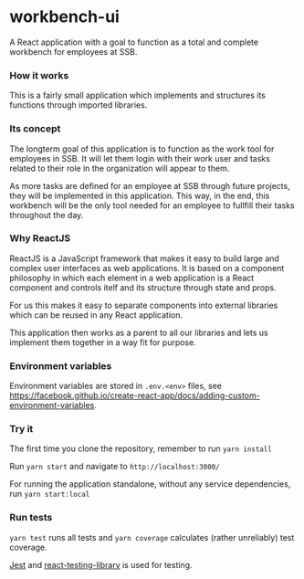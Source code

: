 # workbench-ui
A React application with a goal to function as a total and complete workbench for employees at SSB.

### How it works
This is a fairly small application which implements and structures its functions through imported libraries. 

### Its concept
The longterm goal of this application is to function as the work tool for employees in SSB. It will let them login with 
their work user and tasks related to their role in the organization will appear to them.

As more tasks are defined for an employee at SSB through future projects, they will be implemented in this application.
This way, in the end, this workbench will be the only tool needed for an employee to fullfill their tasks throughout the day.

### Why ReactJS
ReactJS is a JavaScript framework that makes it easy to build large and complex user interfaces as web applications. 
It is based on a component philosophy in which each element in a web application is a React component and controls itelf 
and its structure through state and props.

For us this makes it easy to separate components into external libraries which can be reused in any React application.

This application then works as a parent to all our libraries and lets us implement them together in a way fit for purpose.

### Environment variables
Environment variables are stored in `.env.<env>` files, see https://facebook.github.io/create-react-app/docs/adding-custom-environment-variables.


### Try it
The first time you clone the repository, remember to run `yarn install`

Run `yarn start` and navigate to `http://localhost:3000/`

For running the application standalone, without any service dependencies, run `yarn start:local`

### Run tests
`yarn test` runs all tests and `yarn coverage` calculates (rather unreliably) test coverage.

[Jest](https://jestjs.io/docs/en/tutorial-react) and 
[react-testing-library](https://github.com/kentcdodds/react-testing-library) is used for testing.
